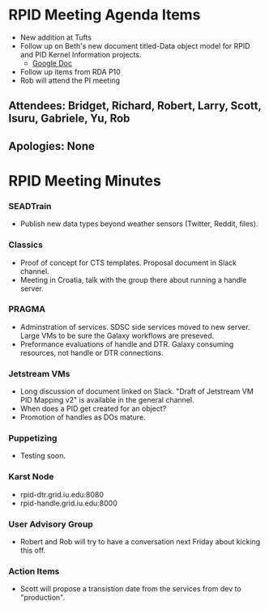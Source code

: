 # RPID Meeting Agenda Items

   * New addition at Tufts
   * Follow up on Beth's new document titled-Data object model for RPID and PID Kernel Information projects.
      * [Google Doc](https://docs.google.com/document/d/1BlkcTiekcJGPapA9YAkWlaL3QsvnZPhA2p3I3qdKMiM/edit)
   * Follow up items from RDA P10
   * Rob will attend the PI meeting 
   
## Attendees: Bridget, Richard, Robert, Larry, Scott, Isuru, Gabriele, Yu, Rob
## Apologies: None
   
# RPID Meeting Minutes

### SEADTrain
   * Publish new data types beyond weather sensors (Twitter, Reddit, files).

### Classics
   * Proof of concept for CTS templates. Proposal document in Slack channel. 
   * Meeting in Croatia, talk with the group there about running a handle server. 
   
### PRAGMA
   * Adminstration of services. SDSC side services moved to new server. Large VMs to be sure the Galaxy workflows are preseved. 
   * Preformance evaluations of handle and DTR. Galaxy consuming resources, not handle or DTR connections. 
   
### Jetstream VMs
   * Long discussion of document linked on Slack. "Draft of Jetstream VM PID Mapping v2" is available in the general channel. 
   * When does a PID get created for an object? 
   * Promotion of handles as DOs mature. 
  
### Puppetizing
   * Testing soon. 

### Karst Node
   * rpid-dtr.grid.iu.edu:8080
   * rpid-handle.grid.iu.edu:8000

### User Advisory Group
   * Robert and Rob will try to have a conversation next Friday about kicking this off.


### Action Items
   * Scott will propose a transistion date from the services from dev to "production". 



